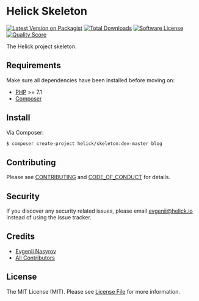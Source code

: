 # Helick Skeleton

[![Latest Version on Packagist][ico-version]][link-packagist]
[![Total Downloads][ico-downloads]][link-downloads]
[![Software License][ico-license]](LICENSE.md)
[![Quality Score][ico-code-quality]][link-code-quality]

The Helick project skeleton.

## Requirements

Make sure all dependencies have been installed before moving on:

* [PHP](http://php.net/manual/en/install.php) >= 7.1
* [Composer](https://getcomposer.org/download/)

## Install

Via Composer:

``` bash
$ composer create-project helick/skeleton:dev-master blog
```

## Contributing

Please see [CONTRIBUTING](CONTRIBUTING.md) and [CODE_OF_CONDUCT](CODE_OF_CONDUCT.md) for details.

## Security

If you discover any security related issues, please email evgenii@helick.io instead of using the issue tracker.

## Credits

- [Evgenii Nasyrov][link-author]
- [All Contributors][link-contributors]

## License

The MIT License (MIT). Please see [License File](LICENSE.md) for more information.

[ico-version]: https://img.shields.io/packagist/v/helick/skeleton.svg?style=flat-square
[ico-license]: https://img.shields.io/badge/license-MIT-brightgreen.svg?style=flat-square
[ico-code-quality]: https://img.shields.io/scrutinizer/g/helick/skeleton.svg?style=flat-square
[ico-downloads]: https://img.shields.io/packagist/dt/helick/skeleton.svg?style=flat-square

[link-packagist]: https://packagist.org/packages/helick/skeleton
[link-code-quality]: https://scrutinizer-ci.com/g/helick/skeleton
[link-downloads]: https://packagist.org/packages/helick/skeleton
[link-author]: https://github.com/nasyrov
[link-contributors]: ../../contributors
